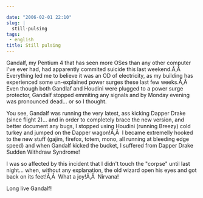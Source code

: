 ```yaml
---

date: "2006-02-01 22:10"
slug: |
  still-pulsing
tags:
 - english
title: Still pulsing
---
```


Gandalf, my Pentium 4 that has seen more OSes than any other computer
I've ever had, had apparently commited suicide this last weekend.Ã‚Â 
Everything led me to believe it was an OD of electricity, as my building
has experienced some un-explained power surges these last few weeks.Ã‚Â 
Even though both Gandlaf and Houdini were plugged to a power surge
protector, Gandalf stopped emmiting any signals and by Monday evening
was pronounced dead... or so I thought.

You see, Gandalf was running the very latest, ass kicking Dapper Drake
(since flight 2)... and in order to completely brace the new version,
and better document any bugs, I stopped using Houdini (running Breezy)
cold turkey and jumped on the Dapper wagon!Ã‚Â  I became extremelly
hooked to the new stuff (gajim, firefox, totem, mono, all running at
bleeding edge speed) and when Gandalf kicked the bucket, I suffered from
Dapper Drake Sudden Withdraw Syndrome!

I was so affected by this incident that I didn't touch the "corpse"
until last night... when, without any explanation, the old wizard open
his eyes and got back on its feet!Ã‚Â  What a joy!Ã‚Â  Nirvana!

Long live Gandalf!
